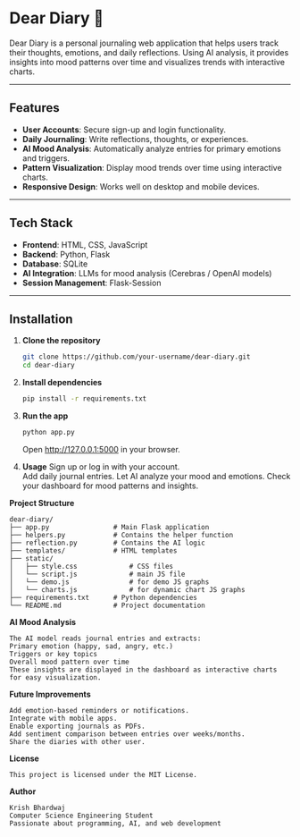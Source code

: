 # Dear Diary 📝

Dear Diary is a personal journaling web application that helps users track their thoughts, emotions, and daily reflections. Using AI analysis, it provides insights into mood patterns over time and visualizes trends with interactive charts.

---

## Features

- **User Accounts**: Secure sign-up and login functionality.
- **Daily Journaling**: Write reflections, thoughts, or experiences.
- **AI Mood Analysis**: Automatically analyze entries for primary emotions and triggers.
- **Pattern Visualization**: Display mood trends over time using interactive charts.
- **Responsive Design**: Works well on desktop and mobile devices.

---

## Tech Stack

- **Frontend**: HTML, CSS, JavaScript
- **Backend**: Python, Flask
- **Database**: SQLite
- **AI Integration**: LLMs for mood analysis (Cerebras / OpenAI models)
- **Session Management**: Flask-Session

---

## Installation

1. **Clone the repository**
   ```bash
   git clone https://github.com/your-username/dear-diary.git
   cd dear-diary
   ```

2. **Install dependencies**
    ```bash
    pip install -r requirements.txt
    ```

3. **Run the app**
    ```bash
    python app.py
    ```
    Open http://127.0.0.1:5000 in your browser.

4. **Usage**
    Sign up or log in with your account.    
    Add daily journal entries.
    Let AI analyze your mood and emotions.
    Check your dashboard for mood patterns and insights.

**Project Structure**

    dear-diary/
    ├── app.py                # Main Flask application
    ├── helpers.py            # Contains the helper function 
    ├── reflection.py         # Contains the AI logic
    ├── templates/            # HTML templates
    ├── static/
    │   ├── style.css             # CSS files
    │   └── script.js             # main JS file
    │   └── demo.js               # for demo JS graphs
    │   └── charts.js             # for dynamic chart JS graphs
    ├── requirements.txt      # Python dependencies
    └── README.md             # Project documentation

**AI Mood Analysis**

    The AI model reads journal entries and extracts:
    Primary emotion (happy, sad, angry, etc.)
    Triggers or key topics
    Overall mood pattern over time
    These insights are displayed in the dashboard as interactive charts for easy visualization.

**Future Improvements**

    Add emotion-based reminders or notifications.
    Integrate with mobile apps.
    Enable exporting journals as PDFs.
    Add sentiment comparison between entries over weeks/months.
    Share the diaries with other user.

**License**

    This project is licensed under the MIT License.

**Author**

    Krish Bhardwaj
    Computer Science Engineering Student
    Passionate about programming, AI, and web development

